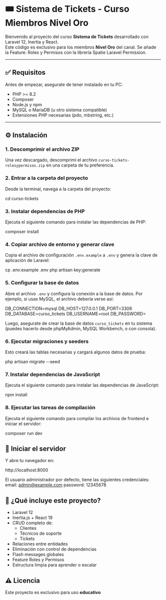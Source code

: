 # 🎟️ Sistema de Tickets - Curso Miembros Nivel Oro

Bienvenido al proyecto del curso **Sistema de Tickets** desarrollado con Laravel 12, Inertia y React.  
Este código es exclusivo para los miembros **Nivel Oro** del canal.
Se añade la Feature: Roles y Permisos con la librería Spatie Laravel Permission.

---

## ✅ Requisitos

Antes de empezar, asegurate de tener instalado en tu PC:

- PHP >= 8.2
- Composer
- Node.js y npm
- MySQL o MariaDB (u otro sistema compatible)
- Extensiones PHP necesarias (pdo, mbstring, etc.)

---

## ⚙️ Instalación

### 1. **Descomprimir el archivo ZIP**

Una vez descargado, descomprimí el archivo `curso-tickets-rolesypermisos.zip` en una carpeta de tu preferencia.

### 2. **Entrar a la carpeta del proyecto**

Desde la terminal, navega a la carpeta del proyecto:

cd curso-tickets


### 3. **Instalar dependencias de PHP**

Ejecuta el siguiente comando para instalar las dependencias de PHP:

composer install

### 4. **Copiar archivo de entorno y generar clave**

Copia el archivo de configuración `.env.example` a `.env` y genera la clave de aplicación de Laravel:

cp .env.example .env
php artisan key:generate


### 5. **Configurar la base de datos**

Abre el archivo `.env` y configura la conexión a la base de datos. Por ejemplo, si usas MySQL, el archivo debería verse así:


DB_CONNECTION=mysql
DB_HOST=127.0.0.1
DB_PORT=3306
DB_DATABASE=curso_tickets
DB_USERNAME=root
DB_PASSWORD=


Luego, asegurate de crear la base de datos `curso_tickets` en tu sistema (puedes hacerlo desde phpMyAdmin, MySQL Workbench, o con consola).

### 6. **Ejecutar migraciones y seeders**

Esto creará las tablas necesarias y cargará algunos datos de prueba:

php artisan migrate --seed

### 7. **Instalar dependencias de JavaScript**

Ejecuta el siguiente comando para instalar las dependencias de JavaScript:

npm install

### 8. **Ejecutar las tareas de compilación**

Ejecuta el siguiente comando para compilar los archivos de frontend e iniciar el servidor:

composer run dev


## 🚀 Iniciar el servidor

Y abre tu navegador en:

http://localhost:8000

El usuario administrador por defecto, tiene las siguientes credenciales:
email: admin@example.com
password: 12345678


## 🧭 ¿Qué incluye este proyecto?

- Laravel 12
- Inertia.js + React 19
- CRUD completo de:
  - Clientes
  - Técnicos de soporte
  - Tickets
- Relaciones entre entidades
- Eliminación con control de dependencias
- Flash messages globales
- Feature Roles y Permisos
- Estructura limpia para aprender o escalar

## ⚠️ Licencia

Este proyecto es exclusivo para uso **educativo**

